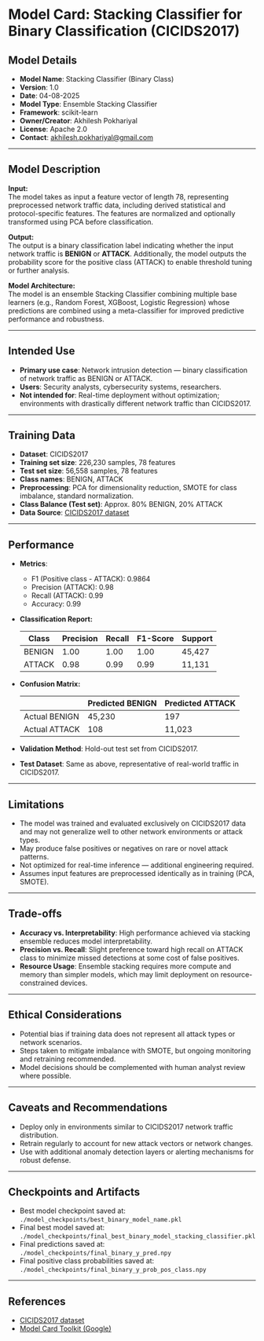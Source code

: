 # Model Card: Stacking Classifier for Binary Classification (CICIDS2017)

## Model Details

- **Model Name**: Stacking Classifier (Binary Class)
- **Version**: 1.0
- **Date**: 04-08-2025
- **Model Type**: Ensemble Stacking Classifier
- **Framework**: scikit-learn
- **Owner/Creator**: Akhilesh Pokhariyal
- **License**: Apache 2.0
- **Contact**: akhilesh.pokhariyal@gmail.com

---

## Model Description

**Input:**  
The model takes as input a feature vector of length 78, representing preprocessed network traffic data, including derived statistical and protocol-specific features. The features are normalized and optionally transformed using PCA before classification.

**Output:**  
The output is a binary classification label indicating whether the input network traffic is **BENIGN** or **ATTACK**. Additionally, the model outputs the probability score for the positive class (ATTACK) to enable threshold tuning or further analysis.

**Model Architecture:**  
The model is an ensemble Stacking Classifier combining multiple base learners (e.g., Random Forest, XGBoost, Logistic Regression) whose predictions are combined using a meta-classifier for improved predictive performance and robustness.

---

## Intended Use

- **Primary use case**: Network intrusion detection — binary classification of network traffic as BENIGN or ATTACK.
- **Users**: Security analysts, cybersecurity systems, researchers.
- **Not intended for**: Real-time deployment without optimization; environments with drastically different network traffic than CICIDS2017.

---

## Training Data

- **Dataset**: CICIDS2017
- **Training set size**: 226,230 samples, 78 features
- **Test set size**: 56,558 samples, 78 features
- **Class names**: BENIGN, ATTACK
- **Preprocessing**: PCA for dimensionality reduction, SMOTE for class imbalance, standard normalization.
- **Class Balance (Test set)**: Approx. 80% BENIGN, 20% ATTACK
- **Data Source**: [CICIDS2017 dataset](https://www.unb.ca/cic/datasets/ids-2017.html)

---

## Performance

- **Metrics**:
  - F1 (Positive class - ATTACK): 0.9864
  - Precision (ATTACK): 0.98
  - Recall (ATTACK): 0.99
  - Accuracy: 0.99
  
- **Classification Report:**

  | Class  | Precision | Recall | F1-Score | Support |
  |--------|-----------|--------|----------|---------|
  | BENIGN | 1.00      | 1.00   | 1.00     | 45,427  |
  | ATTACK | 0.98      | 0.99   | 0.99     | 11,131  |

- **Confusion Matrix:**

  |                | Predicted BENIGN | Predicted ATTACK |
  |----------------|------------------|------------------|
  | Actual BENIGN  | 45,230           | 197              |
  | Actual ATTACK  | 108              | 11,023           |

- **Validation Method**: Hold-out test set from CICIDS2017.
- **Test Dataset**: Same as above, representative of real-world traffic in CICIDS2017.

---

## Limitations

- The model was trained and evaluated exclusively on CICIDS2017 data and may not generalize well to other network environments or attack types.
- May produce false positives or negatives on rare or novel attack patterns.
- Not optimized for real-time inference — additional engineering required.
- Assumes input features are preprocessed identically as in training (PCA, SMOTE).

---

## Trade-offs

- **Accuracy vs. Interpretability**: High performance achieved via stacking ensemble reduces model interpretability.
- **Precision vs. Recall**: Slight preference toward high recall on ATTACK class to minimize missed detections at some cost of false positives.
- **Resource Usage**: Ensemble stacking requires more compute and memory than simpler models, which may limit deployment on resource-constrained devices.

---

## Ethical Considerations

- Potential bias if training data does not represent all attack types or network scenarios.
- Steps taken to mitigate imbalance with SMOTE, but ongoing monitoring and retraining recommended.
- Model decisions should be complemented with human analyst review where possible.

---

## Caveats and Recommendations

- Deploy only in environments similar to CICIDS2017 network traffic distribution.
- Retrain regularly to account for new attack vectors or network changes.
- Use with additional anomaly detection layers or alerting mechanisms for robust defense.

---

## Checkpoints and Artifacts

- Best model checkpoint saved at: `./model_checkpoints/best_binary_model_name.pkl`
- Final best model saved at: `./model_checkpoints/final_best_binary_model_stacking_classifier.pkl`
- Final predictions saved at: `./model_checkpoints/final_binary_y_pred.npy`
- Final positive class probabilities saved at: `./model_checkpoints/final_binary_y_prob_pos_class.npy`

---

## References

- [CICIDS2017 dataset](https://www.unb.ca/cic/datasets/ids-2017.html)
- [Model Card Toolkit (Google)](https://github.com/tensorflow/model-card-toolkit)








